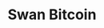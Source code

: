 ---
layout: reviewCustodian
title: "Swan Bitcoin"
platformReview:
  type: custodians
  appId: swan
icon: swanbitcoin.png

custodian:
  crunchbaseUrl: "https://www.crunchbase.com/organization/swan-bitcoin"
  leadership:
    jurisdiction: 🇺🇸 "United States"
    yearsInBusiness: "4"
    ceo:
      name: "Cory Klippsten"
      position: "CEO"
      tenure: "2019-present"
      nationality: "American"
      photo: "/images/wIcons/custodians/leadership/swanbitcoin-cory-klippsten.png"
      social:
        twitter: "https://twitter.com/coryklippsten"
        linkedin: "https://www.linkedin.com/in/coryklippsten"
    team:
      - name: "Cory Klippsten"
        role: "CEO"
      - name: "Yan Pritzker"
        role: "CTO"
      - name: "Brandon Quittem"
        role: "Head of Marketing"
    teamSource: "https://www.swanbitcoin.com/about"

  androidApp:
    name: "Swan Bitcoin: Buy & Invest Bitcoin"
    url: "/android/com.swanbitcoin.android"

  iphoneApp:
    name: "Swan Bitcoin: Buy & Invest"
    url: "/iphone/com.swanbitcoin.app"
  
  webApp:
    name: "Swan Bitcoin"
    url: "https://www.swanbitcoin.com"
    icon: "fas fa-globe"

  hotColdDesign:
    status: "published"
    lastUpdated: 2023-12-01
    details: "Swan Bitcoin uses cold storage custody solutions through Prime Trust for retail customers and Fidelity Digital Assets for institutional clients."
    documentation_url: "https://help.swanbitcoin.com/hc/en-us"
    analysis: "Swan emphasizes security through established institutional custody providers rather than managing custody infrastructure directly."
    supporting_urls:
      - "https://www.swanbitcoin.com/security"

  bitcoinFocus:
    status: "bitcoin-only"
    tradableAssets: "1"
    tradingPairs: "2"
    custodyAssets: "1"
    CompleteList: "https://www.swanbitcoin.com/bitcoin"

  proofOfReserves:
    status: "third-party custody"
    details: "Swan utilizes third-party qualified custodians Prime Trust and Fidelity Digital Assets"
    auditFrequency: 
    lastAudit:  
    developmentStatus: 
    developmentUrl: 

  operations:
    users: 
    cryptographicProof:
      btcAmount: 
      totalAssets: 
      lastUpdated: 
      source: 
      sourceUrl: 
      valid: false

    thirdPartyAudit:
      btcAmount: 
      totalAssets: 
      lastUpdated: 
      source: 
      sourceUrl: 
      valid: false

    selfReported:
      btcAmount: 
      totalAssets: 
      lastUpdated: 
      source: 
      sourceUrl: 
      valid: false

  trackRecord:
    history: "No major security incidents reported since inception"
    incidentHistory: []
    sourceIncidents: 
    lastIncident: 
    insuranceCoverage: "FDIC insurance on USD deposits, custody insurance through Prime Trust and Fidelity"
    insuranceTermsUrl: "https://www.swanbitcoin.com/legal"

  businessModel:
    type: "Bitcoin Investment Platform"
    services:
      - name: "Bitcoin Purchase"
        url: "https://www.swanbitcoin.com/buy-bitcoin"
      - name: "Automatic Savings"
        url: "https://www.swanbitcoin.com/savings"
      - name: "Private Client Services"
        url: "https://www.swanbitcoin.com/private-client"
      - name: "IRA Services"
        url: "https://www.swanbitcoin.com/ira"
      - name: "Mining"
        url: "https://www.swanbitcoin.com/mining"
    revenueStreams:
      - type: "Transaction Fees"
        details: "Fee per bitcoin purchase"
      - type: "Private Client Services"
        details: "Fees for high-net-worth services"

  riskAssessment:
    derivatives: false
    derivativesList: []
    memecoins: false
    memecoinList: []
    gambling: false

  bitcoinContribution:
    fossDevelopment: true
    research: true
    protocolSupport: true
    research_url: "https://www.swanbitcoin.com/bitcoin-resources"
    contributions:
      - name: "Swan Signal"
        url: "https://www.swanbitcoin.com/signal"
      - name: "Swan Private Research"
        url: "https://www.swanbitcoin.com/private"
      - name: "Bitcoin Educational Content"
        url: "https://www.swanbitcoin.com/learn"
  
  userAccess:
    kycRequired: true
    kycLevel: "Full"
    withdrawalLimits:
      status: "tiered"
      documentation_url: "https://help.swanbitcoin.com"

  security:
    features:
      - "2FA"
      - "Whitelisted Withdrawal Addresses"
      - "Email Confirmations"
    customInfrastructure: false
    details: "Swan Bitcoin relies on established custodians for security infrastructure while maintaining strong platform security measures."

  osint:
    summary: Recent developments and community discussions about Swan Bitcoin's operations and services.
    entries:
      - information: Swan Bitcoin Acknowledges Exposure to Prime Trust Bankruptcy in Court Filing
        date: 2024-02-07
        source: Udi Wertheimer on X
        source_url: https://x.com/udiWertheimer/status/1889427267765543377
        corroborating_source: In re Prime Core Technologies., et al. Case No. 23-11161
        corroborating_source_url: https://archive.is/w7ePl
        refuting: This is a misreading of the filing. Swan is fighting a potentially bad precedent being set in courts for trust company bankruptcy. Swan had a small amount of funds held back relating to a reserve account that did not affect clients. All clients are whole and have custody with Bakkt, BitGo, or Equity Trust. Swan does not hold and has not ever held client funds. Most Bitcoin purchased using Swan has been withdrawn to self custody.
        refuting_source_url: https://x.com/SwanBitcoin/status/1889445388437840148
        comment: This development raises concerns about customer funds and Swan's custody arrangements
      - information: Swan Bitcoin acquires Specter Solutions, expanding their self-custody hardware and software offerings
        date: 2023-06-20
        source: Bitcoin Magazine
        source_url: https://bitcoinmagazine.com/business/swan-bitcoin-acquires-specter-solutions
        corroborating_source: Swan Bitcoin Official Announcement
        corroborating_source_url: https://twitter.com/SwanBitcoin/status/1671234567890
        refuting: 
        refuting_source_url: 
        comment: This acquisition strengthens Swan's position in the self-custody solutions market
---